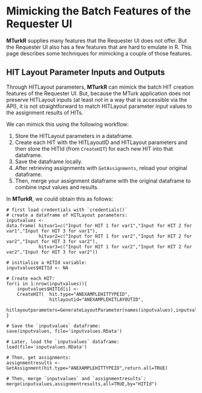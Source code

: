 # Mimicking the Batch Features of the Requester UI #

**MTurkR** supplies many features that the Requester UI does not offer. But the Requester UI also has a few features that are hard to emulate in R. This page describes some techniques for mimicking a couple of those features.


## HIT Layout Parameter Inputs and Outputs ##

Through HITLayout parameters, **MTurkR** can mimick the batch HIT creation features of the Requester UI. But, because the MTurk application does not preserve HITLayout inputs (at least not in a way that is accessible via the API), it is not straightforward to match HITLayout parameter input values to the assignment results of HITs.

We can mimick this using the following workflow:
1. Store the HITLayout parameters in a dataframe.
2. Create each HIT with the HITLayoutID and HITLayout parameters and then store the HITId (from `CreateHIT`) for each new HIT into that dataframe.
3. Save the dataframe locally.
4. After retrieving assignments with `GetAssignments`, reload your original dataframe.
5. Then, merge your assignment dataframe with the original dataframe to combine input values and results.

In **MTurkR**, we could obtain this as follows:
```
# first load credentials with `credentials()`
# create a dataframe of HITLayout parameters:
inputvalues <- 
data.frame( hitvar1=c("Input for HIT 1 for var1","Input for HIT 2 for var1","Input for HIT 3 for var1"),
            hitvar2=c("Input for HIT 1 for var2","Input for HIT 2 for var2","Input for HIT 3 for var2"),
            hitvar3=c("Input for HIT 1 for var2","Input for HIT 2 for var2","Input for HIT 3 for var2"))

# initialize a HITId variable:
inputvalues$HITId <- NA

# Create each HIT:
for(i in 1:nrow(inputvalues)){
    inputvalues$HITId[i] <- 
    CreateHIT(  hit.type="ANEXAMPLEHITTYPEID",
                hitlayoutid="ANEXAMPLEHITLAYOUTID",
                hitlayoutparameters=GenerateLayoutParameter(names(inputvalues),inputvalues[1,]))$HITId
}

# Save the `inputvalues` dataframe:
save(inputvalues, file='inputvalues.RData')

# Later, load the `inputvalues` dataframe:
load(file='inputvalues.RData')

# Then, get assignments:
assignmentresults <- GetAssignment(hit.type="ANEXAMPLEHITTYPEID",return.all=TRUE)

# Then, merge `inputvalues` and `assignmentresults`:
merge(inputvalues,assignmentresults,all=TRUE,by="HITId")
```
